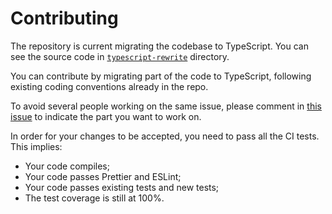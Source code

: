 # Contributing

The repository is current migrating the codebase to TypeScript. You can see the source code in
[`typescript-rewrite`](./typescript-rewrite) directory.

You can contribute by migrating part of the code to TypeScript, following existing coding
conventions already in the repo.

To avoid several people working on the same issue, please comment in
[this issue](https://github.com/SamChou19815/samlang/issues/19) to indicate the part you want to
work on.

In order for your changes to be accepted, you need to pass all the CI tests. This implies:

- Your code compiles;
- Your code passes Prettier and ESLint;
- Your code passes existing tests and new tests;
- The test coverage is still at 100%.
